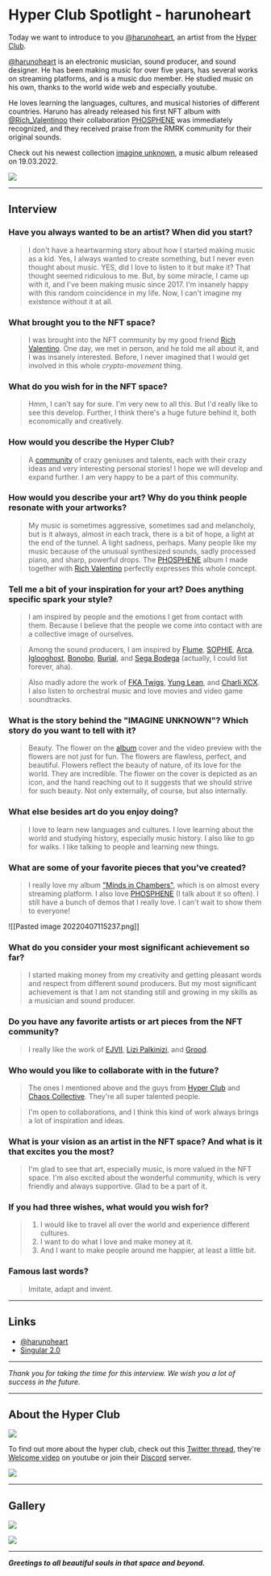 # Hyper Club Spotlight - harunoheart

Today we want to introduce to you [@harunoheart](https://twitter.com/harunoheart), an artist from the [Hyper Club](https://twitter.com/Hyper_Club_nft).

[@harunoheart](https://twitter.com/harunoheart) is an electronic musician, sound producer, and sound designer. He has been making music for over five years, has several works on streaming platforms, and is a music duo member. He studied music on his own, thanks to the world wide web and especially youtube.

He loves learning the languages, cultures, and musical histories of different countries. Haruno has already released his first NFT album with
[@Rich_Valentinoo](https://twitter.com/Rich_Valentinoo) their collaboration [PHOSPHENE](https://singular.app/collections/362f7ac490f5168342-PHOSPHENEELP) was immediately recognized, and they received praise from the RMRK community for their original sounds.

Check out his newest collection [imagine unknown](https://singular.app/collections/342908079a2ae1ec51-IMAGINE_UNKNOWN), a music album released on 19.03.2022.

![](https://singular.app/_next/image?url=https%3A%2F%2Frmrk.mypinata.cloud%2Fipfs%2Fbafybeiertd3pvctc7akozor4nu4ol2qrp2mo7ggtwiexidq4tkmju4tpja&w=2048&q=75)

---

## Interview

### Have you always wanted to be an artist? When did you start?

> I don't have a heartwarming story about how I started making music as a kid. Yes, I always wanted to create something, but I never even thought about music. YES, did I love to listen to it but make it? That thought seemed ridiculous to me. But, by some miracle, I came up with it, and I've been making music since 2017. I'm insanely happy with this random coincidence in my life. Now, I can't imagine my existence without it at all.

### What brought you to the NFT space?

> I was brought into the NFT community by my good friend [Rich Valentino](https://twitter.com/Rich_Valentinoo). One day, we met in person, and he told me all about it, and I was insanely interested. Before, I never imagined that I would get involved in this whole _crypto-movement_ thing.

### What do you wish for in the NFT space?

> Hmm, I can't say for sure. I'm very new to all this. But I'd really like to see this develop. Further, I think there's a huge future behind it, both economically and creatively.

### How would you describe the Hyper Club?

> A [community](https://twitter.com/Hyper_Club_nft) of crazy geniuses and talents, each with their crazy ideas and very interesting personal stories! I hope we will develop and expand further. I am very happy to be a part of this community.

### How would you describe your art? Why do you think people resonate with your artworks?

> My music is sometimes aggressive, sometimes sad and melancholy, but is it always, almost in each track, there is a bit of hope, a light at the end of the tunnel. A light sadness, perhaps.
> Many people like my music because of the unusual synthesized sounds, sadly processed piano, and sharp, powerful drops. The [PHOSPHENE](https://singular.app/collections/362f7ac490f5168342-PHOSPHENEELP) album I made together with [Rich Valentino](https://twitter.com/Rich_Valentinoo) perfectly expresses this whole concept.

### Tell me a bit of your inspiration for your art? Does anything specific spark your style?

> I am inspired by people and the emotions I get from contact with them. Because I believe that the people we come into contact with are a collective image of ourselves.

> Among the sound producers, I am inspired by [Flume](https://twitter.com/flumemusic), [SOPHIE](https://twitter.com/sophiemsmsmsm), [Arca](https://twitter.com/arca1000000), [Iglooghost](https://twitter.com/IGLOOGHOST), [Bonobo](https://twitter.com/si_bonobo), [Burial](https://twitter.com/burialuk), and [Sega Bodega](https://twitter.com/segabodega) (actually, I could list forever, aha).

> Also madly adore the work of [FKA Twigs](https://twitter.com/FKAtwigs), [Yung Lean](https://open.spotify.com/artist/67lytN32YpUxiSeWlKfHJ3?si=zrFeiW2AQVK8mJi66KCHKw), and [Charli XCX](https://twitter.com/charli_xcx). I also listen to orchestral music and love movies and video game soundtracks.

### What is the story behind the "IMAGINE UNKNOWN"? Which story do you want to tell with it?

> Beauty.
> The flower on the [album](https://singular.app/collections/342908079a2ae1ec51-IMAGINE_UNKNOWN) cover and the video preview with the flowers are not just for fun.
> The flowers are flawless, perfect, and beautiful. Flowers reflect the beauty of nature, of its love for the world. They are incredible. The flower on the cover is depicted as an icon, and the hand reaching out to it suggests that we should strive for such beauty. Not only externally, of course, but also internally.

### What else besides art do you enjoy doing?

> I love to learn new languages and cultures. I love learning about the world and studying history, especially music history. I also like to go for walks. I like talking to people and learning new things.

### What are some of your favorite pieces that you've created?

> I really love my album ["Minds in Chambers"](https://open.spotify.com/album/3j9thtQSvzk0HR1sg1gkuV?si=5nSKfG4YQQCAnqMiZWgOsA), which is on almost every streaming platform.
> I also love [PHOSPHENE](https://singular.app/collections/362f7ac490f5168342-PHOSPHENEELP) (I talk about it so often).
> I still have a bunch of demos that I really love. I can't wait to show them to everyone!

![[Pasted image 20220407115237.png]]

### What do you consider your most significant achievement so far?

> I started making money from my creativity and getting pleasant words and respect from different sound producers. But my most significant achievement is that I am not standing still and growing in my skills as a musician and sound producer.

### Do you have any favorite artists or art pieces from the NFT community?

> I really like the work of [EJVII](https://twitter.com/EJDCArt), [Lizi Palkinizi](https://twitter.com/lizi_palkinizi), and [Grood](https://twitter.com/Grood_ink).

### Who would you like to collaborate with in the future?

> The ones I mentioned above and the guys from [Hyper Club](https://twitter.com/Hyper_Club_nft) and [Chaos Collective](https://twitter.com/Cha0sCollective). They're all super talented people.

> I'm open to collaborations, and I think this kind of work always brings a lot of inspiration and ideas.

### What is your vision as an artist in the NFT space? And what is it that excites you the most?

> I'm glad to see that art, especially music, is more valued in the NFT space. I'm also excited about the wonderful community, which is very friendly and always supportive. Glad to be a part of it.

### If you had three wishes, what would you wish for?

> 1. I would like to travel all over the world and experience different cultures.
> 2. I want to do what I love and make money at it.
> 3. And I want to make people around me happier, at least a little bit.

### Famous last words?

> Imitate, adapt and invent.

---

## Links

- [@harunoheart](https://twitter.com/harunoheart)
- [Singular 2.0](https://singular.app/space/DkiCMnmrHgJX7DZAooiogH9Ry72DyeGQsrQYNFTN83nULL2?page=1&tab=created&creator=true)

---

_Thank you for taking the time for this interview. We wish you a lot of success in the future._

---

## About the Hyper Club

![](https://pbs.twimg.com/profile_banners/1483038080173023237/1643380020/1500x500)

To find out more about the hyper club, check out this [Twitter thread](https://twitter.com/aemonk1/status/1511273578314059776), they're [Welcome video](https://app.subsocial.network/6203/hyper-club-introduction-31846) on youtube or join their [Discord](https://discord.gg/Y85gBMdH) server.

![](https://pbs.twimg.com/media/FN1kHIZXMAI3088?format=jpg&name=medium)

---

## Gallery

![](https://singular.app/_next/image?url=https%3A%2F%2Frmrk.mypinata.cloud%2Fipfs%2Fbafybeifyktytb7nvdzdlkux3tt2dfdkowo6sdbj27kjot7y3jijm64xklm&w=1920&q=100)

![](https://singular.rmrk.app/_next/image?url=https%3A%2F%2Frmrk.mypinata.cloud%2Fipfs%2Fbafybeihma55fpjsp2eicnotkz7xsmbr54igntvrmef6vbzucxc75loc5zi&w=1920&q=100)

---

**_Greetings to all beautiful souls in that space and beyond._**
